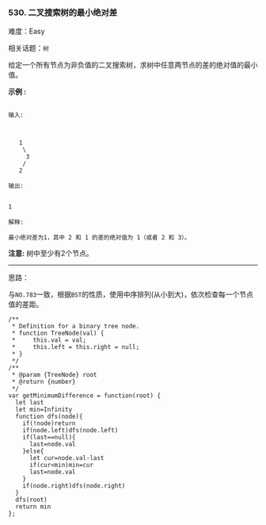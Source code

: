 ### 530. 二叉搜索树的最小绝对差

难度：Easy

相关话题：`树`

给定一个所有节点为非负值的二叉搜索树，求树中任意两节点的差的绝对值的最小值。



**示例 :** 





```

输入:



   1
    \
     3
    /
   2

输出:


1

解释:

最小绝对差为1，其中 2 和 1 的差的绝对值为 1（或者 2 和 3）。

```


**注意:** 树中至少有2个节点。




-----

思路：

与`NO.783`一致，根据`BST`的性质，使用中序排列(从小到大)，依次检查每一个节点值的差距。


```
/**
 * Definition for a binary tree node.
 * function TreeNode(val) {
 *     this.val = val;
 *     this.left = this.right = null;
 * }
 */
/**
 * @param {TreeNode} root
 * @return {number}
 */
var getMinimumDifference = function(root) {
  let last
  let min=Infinity
  function dfs(node){
    if(!node)return
    if(node.left)dfs(node.left)
    if(last==null){
      last=node.val
    }else{
      let cur=node.val-last
      if(cur<min)min=cur
      last=node.val
    }
    if(node.right)dfs(node.right)
  }
  dfs(root)
  return min     
};



```

